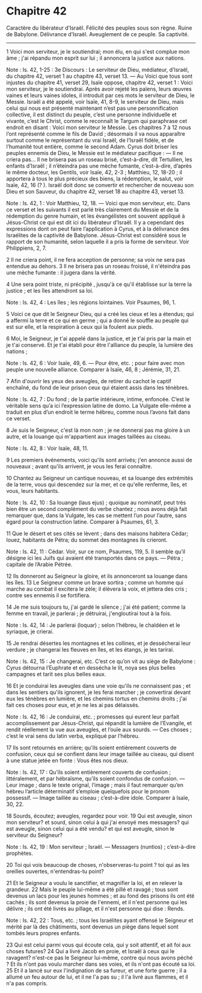 # Chapitre 42

Caractère du libérateur d’Israël.
Félicité des peuples sous son règne.
Ruine de Babylone.
Délivrance d’Israël.
Aveuglement de ce peuple.
Sa captivité.

***

1 Voici mon serviteur, je le soutiendrai; mon élu, en qui s'est complue mon âme ; j'ai répandu mon esprit sur lui ; il annoncera la justice aux nations.

<span class="bible-note">Note : </span> Is. 42, 1-25 : 3e Discours : Le serviteur de Dieu, médiateur, d’Israël, du chapitre 42, verset 1 au chapitre 43, verset 13. ― Au Voici que tous sont injustes du chapitre 41, verset 29, Isaïe oppose, chapitre 42, verset 1 : Voici mon serviteur, je le soutiendrai. Après avoir rejeté les païens, leurs œuvres vaines et leurs vaines idoles, il introduit par ces mots le serviteur de Dieu, le Messie. Israël a été appelé, voir Isaïe, 41, 8-9, le serviteur de Dieu, mais celui qui nous est présenté maintenant n’est pas une personnification collective, il est distinct du peuple, c’est une personne individuelle et vivante, c’est le Christ, comme le reconnaît le Targum qui paraphrase cet endroit en disant : Voici mon serviteur le Messie. Les chapitres 7 à 12 nous l’ont représenté comme le fils de David ; désormais il va nous apparaître surtout comme le représentant du vrai Israël, de l’Israël fidèle, et de l’humanité tout entière, comme le second Adam. Cyrus doit briser les peuples ennemis de Dieu, le Messie est le
médiateur pacifique : ― Il ne criera pas… Il ne brisera pas un roseau brisé, c’est-à-dire, dit Tertullien, les enfants d’Israël ; il n’éteindra pas une mèche fumante, c’est-à-dire, d’après le même docteur, les Gentils, voir Isaïe, 42, 2-3 ; Matthieu, 12, 18-20 ; il apportera à tous le plus précieux des biens, la rédemption, le salut, voir Isaïe, 42, 16 (? ). Israël doit donc se convertir et rechercher de nouveau son Dieu et son Sauveur, du chapitre 42, verset 18 au chapitre 43, verset 13.

<span class="bible-note">Note : </span> Is. 42, 1 : Voir Matthieu, 12, 18. ― Voici que mon serviteur, etc. Dans ce verset et les suivants il est parlé très clairement du Messie et de la rédemption du genre humain, et les évangélistes ont souvent appliqué à Jésus-Christ ce qui est dit ici du libérateur d’Israël. Il y a cependant des expressions dont on peut faire l’application à Cyrus, et à la délivrance des Israélites de la captivité de Babylone. Jésus-Christ est considéré sous le rapport de son humanité, selon laquelle il a pris la forme de serviteur. Voir Philippiens, 2, 7.


2 Il ne criera point, il ne fera acception de personne; sa voix ne sera pas entendue au dehors. 3 Il ne brisera pas un roseau froissé, il n'éteindra pas une mèche fumante : il jugera dans la vérité.


4 Une sera point triste, ni précipité , jusqu'à ce qu'il établisse sur la terre la justice ; et les îles attendront sa loi.

<span class="bible-note">Note : </span> Is. 42, 4 : Les îles ; les régions lointaines. Voir Psaumes, 96, 1.


5 Voici ce que dit le Seigneur Dieu, qui a créé les cieux et les a étendus; qui a affermi la terre et ce qui en germe ; qui a donné le souffle au peuple qui est sur elle, et la respiration à ceux qui la foulent aux pieds.


6 Moi, le Seigneur, je t'ai appelé dans la justice, et je t'ai pris par la main et je t'ai conservé. Et je t'ai établi pour être l'alliance du peuple, la lumière des nations ;

<span class="bible-note">Note : </span> Is. 42, 6 : Voir Isaïe, 49, 6. ― Pour être, etc. ; pour faire avec mon peuple une nouvelle alliance. Comparer à Isaïe, 46, 8 ; Jérémie, 31, 21.


7 Afin d'ouvrir les yeux des aveugles, de retirer du cachot le captif enchaîné, du fond de leur prison ceux qui étaient assis dans les ténèbres.

<span class="bible-note">Note : </span> Is. 42, 7 : Du fond ; de la partie intérieure, intime, enfoncée. C’est le véritable sens qu’a ici l’expression latine de domo. La Vulgate elle-même a traduit en plus d’un endroit le terme hébreu, comme nous l’avons fait dans ce verset.


8 Je suis le Seigneur, c'est là mon nom ; je ne donnerai pas ma gloire à un autre, et la louange qui m'appartient aux images taillées au ciseau.

<span class="bible-note">Note : </span> Is. 42, 8 : Voir Isaïe, 48, 11.


9 Les premiers événements, voici qu'ils sont arrivés; j'en annonce aussi de nouveaux ; avant qu'ils arrivent, je vous les ferai connaître.


10 Chantez au Seigneur un cantique nouveau, et sa louange des extrémités de la terre, vous qui descendez sur la mer, et ce qu'elle renferme, îles, et vous, leurs habitants.

<span class="bible-note">Note : </span> Is. 42, 10 : Sa louange (laus ejus) ; quoique au nominatif, peut très bien être un second complément du verbe chantez ; nous avons déjà fait remarquer que, dans la Vulgate, les cas se mettent l’un pour l’autre, sans égard pour la construction latine. Comparer à Psaumes, 61, 3.


11 Que le désert et ses cités se lèvent ; dans des maisons habitera Cédar; louez, habitants de Pétra; du sommet des montagnes ils crieront.

<span class="bible-note">Note : </span> Is. 42, 11 : Cédar. Voir, sur ce nom, Psaumes, 119, 5. Il semble qu’il désigne ici les Juifs qui avaient été transportés dans ce pays. ― Pétra ; capitale de l’Arabie Pétrée.

12 Ils donneront au Seigneur la gloire, et ils annonceront sa louange dans les îles. 13 Le Seigneur comme un brave sortira ; comme un homme qui marche au combat il excitera le zèle; il élèvera la voix, et jettera des cris ; contre ses ennemis il se fortifiera.


14 Je me suis toujours tu, j'ai gardé le silence ; j'ai été patient; comme la femme en travail, je parlerai ; je détruirai, j'engloutirai tout à la fois.

<span class="bible-note">Note : </span> Is. 42, 14 : Je parlerai (loquar) ; selon l’hébreu, le chaldéen et le syriaque, je crierai.

15 Je rendrai désertes les montagnes et les collines, et je dessécherai leur verdure ; je changerai les fleuves en îles, et les étangs, je les tarirai.

<span class="bible-note">Note : </span> Is. 42, 15 : Je changerai, etc. C’est ce qu’on vit au siège de Babylone : Cyrus détourna l’Euphrate et en dessécha le lit, noya ses plus belles campagnes et tarit ses plus belles eaux.

16 Et je conduirai les aveugles dans une voie qu'ils ne connaissent pas ; et dans les sentiers qu'ils ignorent, je les ferai marcher ; je convertirai devant eux les ténèbres en lumière, et les chemins tortus en chemins droits ; j'ai fait ces choses pour eux, et je ne les ai pas délaissés.

<span class="bible-note">Note : </span> Is. 42, 16 : Je conduirai, etc. ; promesses qui eurent leur parfait accomplissement par Jésus-Christ, qui répandit la lumière de l’Evangile, et rendit réellement la vue aux aveugles, et l’ouïe aux sourds. ― Ces choses ; c’est le vrai sens du latin verba, expliqué par l’hébreu.


17 Ils sont retournés en arrière; qu'ils soient entièrement couverts de confusion, ceux qui se confient dans leur image taillée au ciseau, qui disent à une statue jetée en fonte : Vous êtes nos dieux.

<span class="bible-note">Note : </span> Is. 42, 17 : Qu’ils soient entièrement couverts de confusion ; littéralement, et par hébraïsme, qu’ils soient confondus de confusion. ― Leur image ; dans le texte orignal, l’image ; mais il faut remarquer qu’en hébreu l’article déterminatif s’emploie quelquefois pour le pronom possessif. ― Image taillée au ciseau ; c’est-à-dire idole. Comparer à Isaïe, 30, 22.


18 Sourds, écoutez; aveugles, regardez pour voir. 19 Qui est aveugle, sinon mon serviteur? et sourd, sinon celui à qui j'ai envoyé mes messagers? qui est aveugle, sinon celui qui a été vendu? et qui est aveugle, sinon le serviteur du Seigneur?

<span class="bible-note">Note : </span> Is. 42, 19 : Mon serviteur ; Israël. ― Messagers (nuntios) ; c’est-à-dire prophètes.

20 Toi qui vois beaucoup de choses, n'observeras-tu point ? toi qui as les oreilles ouvertes, n'entendras-tu point?


21 Et le Seigneur a voulu le sanctifier, et magnifier la loi, et en relever la grandeur. 22 Mais le peuple lui-même a été pillé et ravagé ; tous sont devenus un lacs pour les jeunes hommes ; et au fond des prisons ils ont été cachés ; ils sont devenus la proie de l'ennemi, et il n'est personne qui les délivre ; ils ont été livrés au pillage, et il n'est personne qui dise : Rends.

<span class="bible-note">Note : </span> Is. 42, 22 : Tous, etc. ; tous les Israélites ayant offensé le Seigneur et mérité par là des châtiments, sont devenus un piège dans lequel sont tombés leurs propres enfants.

23 Qui est celui parmi vous qui écoute cela, qui y soit attentif, et ait foi aux choses futures? 24 Qui a livré Jacob en proie, et Israël à ceux qui le ravagent? n'est-ce pas le Seigneur lui-même, contre qui nous avons péché ? Et ils n'ont pas voulu marcher dans ses voies, et ils n'ont pas écouté sa loi. 25 Et il a lancé sur eux l'indignation de sa fureur, et une forte guerre ; il a allumé un feu autour de lui, et il ne l'a pas su ; il l'a livré aux flammes, et il n'a pas compris.

